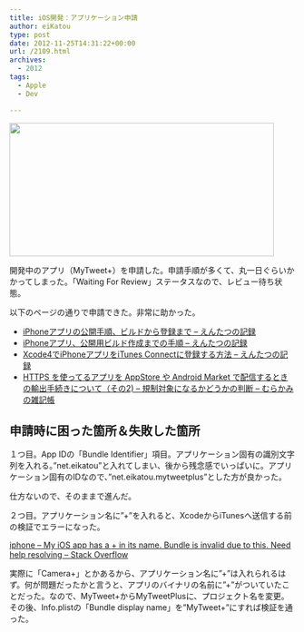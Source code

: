 ```yaml
---
title: iOS開発：アプリケーション申請
author: eiKatou
type: post
date: 2012-11-25T14:31:22+00:00
url: /2109.html
archives:
  - 2012
tags:
  - Apple
  - Dev

---
```

[<img src="./uploads/2012/11/121125-0011.png" alt="" title="121125-0011" width="466" height="235" class="alignnone size-full wp-image-2110" srcset="./uploads/2012/11/121125-0011.png 466w, ./uploads/2012/11/121125-0011-300x151.png 300w" sizes="(max-width: 466px) 100vw, 466px" />][1]
  
開発中のアプリ（MyTweet+）を申請した。申請手順が多くて、丸一日ぐらいかかってしまった。「Waiting For Review」ステータスなので、レビュー待ち状態。

以下のページの通りで申請できた。非常に助かった。

  * [iPhoneアプリの公開手順、ビルドから登録まで &#8211; えんたつの記録][2]
  * [iPhoneアプリ、公開用ビルド作成までの手順 &#8211; えんたつの記録][3]
  * [Xcode4でiPhoneアプリをiTunes Connectに登録する方法 &#8211; えんたつの記録][4]
  * [HTTPS を使ってるアプリを AppStore や Android Market で配信するときの輸出手続きについて（その2) &#8211; 規制対象になるかどうかの判断 &#8211; むらかみの雑記帳][5]

## 申請時に困った箇所＆失敗した箇所

１つ目。App IDの「Bundle Identifier」項目。アプリケーション固有の識別文字列を入れる。”net.eikatou”と入れてしまい、後から残念感でいっぱいに。アプリケーション固有のIDなので、”net.eikatou.mytweetplus”とした方が良かった。
  
仕方ないので、そのままで進んだ。

２つ目。アプリケーション名に”+”を入れると、XcodeからiTunesへ送信する前の検証でエラーになった。
  
[iphone &#8211; My iOS app has a + in its name. Bundle is invalid due to this. Need help resolving &#8211; Stack Overflow][6]
  
実際に「Camera+」とかあるから、アプリケーション名に”+”は入れられるはず。何が問題だったかと言うと、アプリのバイナリの名前に”+”がついていたことだった。なので、MyTweet+からMyTweetPlusに、プロジェクト名を変更。その後、Info.plistの「Bundle display name」を”MyTweet+”にすれば検証を通った。

 [1]: ./uploads/2012/11/121125-0011.png
 [2]: http://blog.livedoor.jp/tattyamm/archives/1177705.html
 [3]: http://blog.livedoor.jp/tattyamm/archives/1177013.html
 [4]: http://blog.livedoor.jp/tattyamm/archives/2957285.html
 [5]: http://tmurakam.hatenablog.com/entry/20111010/1318173222
 [6]: http://stackoverflow.com/questions/8275642/my-ios-app-has-a-in-its-name-bundle-is-invalid-due-to-this-need-help-resolvi
